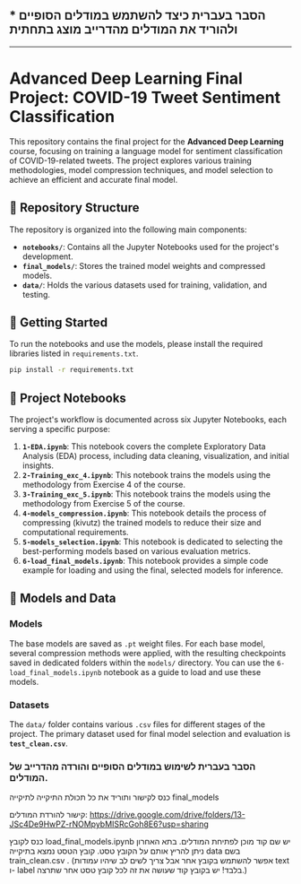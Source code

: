  ## * הסבר בעברית כיצד להשתמש במודלים הסופיים ולהוריד את המודלים מהדרייב מוצג בתחתית

-----

# Advanced Deep Learning Final Project: COVID-19 Tweet Sentiment Classification

This repository contains the final project for the **Advanced Deep Learning** course, focusing on training a language model for sentiment classification of COVID-19-related tweets. The project explores various training methodologies, model compression techniques, and model selection to achieve an efficient and accurate final model.

## 📁 Repository Structure

The repository is organized into the following main components:

  - **`notebooks/`**: Contains all the Jupyter Notebooks used for the project's development.
  - **`final_models/`**: Stores the trained model weights and compressed models.
  - **`data/`**: Holds the various datasets used for training, validation, and testing.

## 🚀 Getting Started

To run the notebooks and use the models, please install the required libraries listed in `requirements.txt`.

```bash
pip install -r requirements.txt
```

## 📝 Project Notebooks

The project's workflow is documented across six Jupyter Notebooks, each serving a specific purpose:

1.  **`1-EDA.ipynb`**: This notebook covers the complete Exploratory Data Analysis (EDA) process, including data cleaning, visualization, and initial insights.
2.  **`2-Training_exc_4.ipynb`**: This notebook trains the models using the methodology from Exercise 4 of the course.
3.  **`3-Training_exc_5.ipynb`**: This notebook trains the models using the methodology from Exercise 5 of the course.
4.  **`4-models_compression.ipynb`**: This notebook details the process of compressing (kivutz) the trained models to reduce their size and computational requirements.
5.  **`5-models_selection.ipynb`**: This notebook is dedicated to selecting the best-performing models based on various evaluation metrics.
6.  **`6-load_final_models.ipynb`**: This notebook provides a simple code example for loading and using the final, selected models for inference.

## 💾 Models and Data

### Models

The base models are saved as `.pt` weight files. For each base model, several compression methods were applied, with the resulting checkpoints saved in dedicated folders within the `models/` directory. You can use the `6-load_final_models.ipynb` notebook as a guide to load and use these models.

### Datasets

The `data/` folder contains various `.csv` files for different stages of the project. The primary dataset used for final model selection and evaluation is **`test_clean.csv`**.


### הסבר בעברית לשימוש במודלים הסופיים והורדה מהדרייב של המודלים.
כנס לקישור ותוריד את כל תכולת התיקייה לתיקייה final_models

קישור להורדת המודלים:  https://drive.google.com/drive/folders/13-JSc4De9HwPZ-rNOMpybMISRcGoh8E6?usp=sharing 

כנס לקובץ load_final_models.ipynb יש שם קוד מוכן לפתיחת המודלים. בתא האחרון ניתן להריץ אותם על הקובץ טסט. קובץ הטסט נמצא בתיקייה data בשם train_clean.csv .  (אפשר להשתמש בקובץ אחר אבל צריך לשים לב שיהיו עמודות text ו- label בלבד! יש בקובץ קוד שעושה את זה לכל קובץ טסט אחר שתרצה.)
